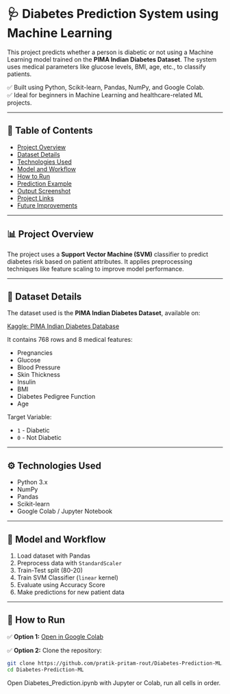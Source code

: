 # 🩺 Diabetes Prediction System using Machine Learning

This project predicts whether a person is diabetic or not using a Machine Learning model trained on the **PIMA Indian Diabetes Dataset**. The system uses medical parameters like glucose levels, BMI, age, etc., to classify patients.

✅ Built using Python, Scikit-learn, Pandas, NumPy, and Google Colab.  
✅ Ideal for beginners in Machine Learning and healthcare-related ML projects.

---

## 📂 Table of Contents

- [Project Overview](#project-overview)
- [Dataset Details](#dataset-details)
- [Technologies Used](#technologies-used)
- [Model and Workflow](#model-and-workflow)
- [How to Run](#how-to-run)
- [Prediction Example](#prediction-example)
- [Output Screenshot](#output-screenshot)
- [Project Links](#project-links)
- [Future Improvements](#future-improvements)

---

## 📊 Project Overview

The project uses a **Support Vector Machine (SVM)** classifier to predict diabetes risk based on patient attributes. It applies preprocessing techniques like feature scaling to improve model performance.

---

## 📑 Dataset Details

The dataset used is the **PIMA Indian Diabetes Dataset**, available on:

[Kaggle: PIMA Indian Diabetes Database](https://www.kaggle.com/datasets/uciml/pima-indians-diabetes-database)

It contains 768 rows and 8 medical features:

- Pregnancies
- Glucose
- Blood Pressure
- Skin Thickness
- Insulin
- BMI
- Diabetes Pedigree Function
- Age

Target Variable:
- `1` - Diabetic  
- `0` - Not Diabetic  

---

## ⚙️ Technologies Used

- Python 3.x
- NumPy
- Pandas
- Scikit-learn
- Google Colab / Jupyter Notebook

---

## 🧠 Model and Workflow

1. Load dataset with Pandas
2. Preprocess data with `StandardScaler`
3. Train-Test split (80-20)
4. Train SVM Classifier (`linear` kernel)
5. Evaluate using Accuracy Score
6. Make predictions for new patient data

---

## 🚀 How to Run

✅ **Option 1:** [Open in Google Colab](https://colab.research.google.com/github/pratik-pritam-rout/Diabetes-Prediction-ML/blob/main/Diabetes_Prediction.ipynb)

✅ **Option 2:** Clone the repository:

```bash
git clone https://github.com/pratik-pritam-rout/Diabetes-Prediction-ML.git
cd Diabetes-Prediction-ML
```
Open Diabetes_Prediction.ipynb with Jupyter or Colab, run all cells in order.
